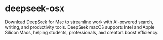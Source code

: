 # deepseek-osx
Download DeepSeek for Mac to streamline work with AI-powered search, writing, and productivity tools. DeepSeek macOS supports Intel and Apple Silicon Macs, helping students, professionals, and creators boost efficiency.
